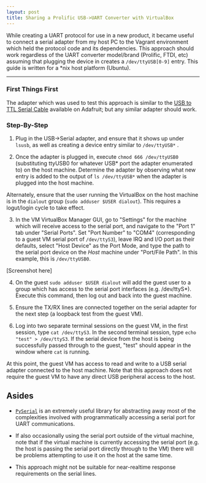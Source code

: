 ```yaml
---
layout: post
title: Sharing a Prolific USB->UART Converter with VirtualBox
---
```


While creating a UART protocol for use in a new product, it
became useful to connect a serial adapter from my host PC to the Vagrant
environment which held the protocol code and its dependencies.  This approach
should work regardless of the UART converter model/brand (Prolific, FTDI, etc)
assuming that plugging the device in creates a `/dev/ttyUSB[0-9]` entry.  This
guide is written for a *nix host platform (Ubuntu).

-----

### First Things First

The adapter which was used to test this approach is similar to the
[USB to TTL Serial Cable](https://www.adafruit.com/products/954) available on Adafruit; but any similar adapter should work.

### Step-By-Step

1. Plug in the USB->Serial adapter, and ensure that it shows up under `lsusb`, as well as creating a device entry similar to `/dev/ttyUSB*` .

2.  Once the adapter is plugged in, execute `chmod 666 /dev/ttyUSB0` (substituting ttyUSB0 for whatever USB* port the adapter enumerated to) on the host machine.  Determine the adapter by observing what new entry is added to the output 
of `ls /dev/ttyUSB*` when the adapter is plugged into the host machine.

Alternately, ensure that the user running the VirtualBox on the host machine
is in the `dialout` group (`sudo adduser $USER dialout`).  This requires a
logut/login cycle to take effect.

3. In the VM VirtualBox Manager GUI, go to "Settings" for the machine which
will receive access to the serial port, and navigate to the "Port 1" tab under
"Serial Ports". Set "Port Number" to "COM4" (corresponding to a guest VM serial
port of `/dev/ttyS3`), leave IRQ and I/O port as their defaults, select
"Host Device" as the Port Mode, and type the path to the serial port device
on the *Host* machine under "Port/File Path".  In this example, this is
`/dev/ttyUSB0`.

[Screenshot here]

4. On the guest `sudo adduser $USER dialout` will add the guest user to a group
which has access to the serial port interfaces (e.g. /dev/ttyS*).  Execute this command, then log out and back into the guest machine.

5. Ensure the TX/RX lines are connected together on the serial adapter for
the next step (a loopback test from the guest VM).

6. Log into two separate terminal sessions on the guest VM, in the first
session, type `cat /dev/ttyS3`.  In the second terminal session, type
`echo "test" > /dev/ttyS3`.  If the serial device from the host is being
successfully passed through to the guest, "test" should appear in the window
where `cat` is running.

At this point, the guest VM has access to read and write to a USB serial adapter
connected to the host machine.  Note that this approach does not require the
guest VM to have any direct USB peripheral access to the host.

## Asides

* [`PySerial`](https://pypi.python.org/pypi/pyserial) is an extremely useful library for abstracting away most of the
complexities involved with programmatically accessing a serial port for UART
communications.

* If also occasionally using the serial port outside of the virtual machine,
note that if the virtual machine is currently accessing the serial port (e.g.
the host is passing the serial port directly through to the VM) there will be
problems attempting to use it on the host at the same time.

* This approach might not be suitable for near-realtime response requirements
on the serial lines.

